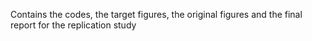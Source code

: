 Contains the codes, the target figures, the original figures and the final report for the replication study
